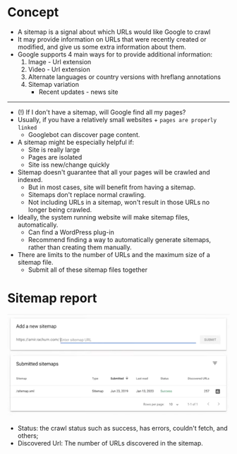 # Concept

- A sitemap is a signal about which URLs would like Google to crawl
- It may provide information on URLs that were recently created or modified, and give us some extra information about them.
- Google supports 4 main ways for to provide additional information:
    1. Image - Url extension
    2. Video - Url extension
    3. Alternate languages or country versions with hreflang annotations
    4. Sitemap variation
        - Recent updates - news site
----------------------------------------------------------------------------------------------------------------------------
- (!) If I don't have a sitemap, will Google find all my pages?
- Usually, if you have a relatively small websites + `pages are properly linked`
    - Googlebot can discover page content.
- A sitemap might be especially helpful if:
    - Site is really large
    - Pages are isolated
    - Site iss new/change quickly
- Sitemap doesn't guarantee that all your pages will be crawled and indexed.
    - But in most cases, site will benefit from having a sitemap.
    - Sitemaps don't replace normal crawling.
    - Not including URLs in a sitemap, won't result in those URLs no longer being crawled.
- Ideally, the system running website will make sitemap files, automatically.
    - Can find a WordPress plug-in
    - Recommend finding a way to automatically generate sitemaps, rather than creating them manually.
- There are limits to the number of URLs and the maximum size of a sitemap file.
    - Submit all of these sitemap files together

# Sitemap report

![Sitemap_report](/Sitemap_report.png)

- Status: the crawl status such as success, has errors, couldn't fetch, and others;
- Discovered Url: The number of URLs discovered in the sitemap.